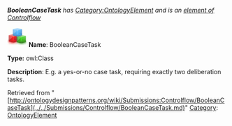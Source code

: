 ___BooleanCaseTask__ has [Category:OntologyElement](../../Category/OntologyElement.md "Category:OntologyElement") and is an [element of](../../Property/ElementOf.md "Property:ElementOf") [Controlflow](../../Submissions/Controlflow.md "Submissions:Controlflow")_


  




[![Class](../../images/thumb/2/27/Class.gif/45px-Class.gif)](../../Image/Class.gif.md "Class")
__Name__: BooleanCaseTask 


__Type:__ owl:Class 


__Description__: E.g. a yes-or-no case task, requiring exactly two deliberation tasks. 





Retrieved from "[http://ontologydesignpatterns.org/wiki/Submissions:Controlflow/BooleanCaseTask](../../Submissions/Controlflow/BooleanCaseTask.md)"
 [Category](http://ontologydesignpatterns.org/wiki/Special:Categories "Special:Categories"): [OntologyElement](../../Category/OntologyElement.md "Category:OntologyElement")